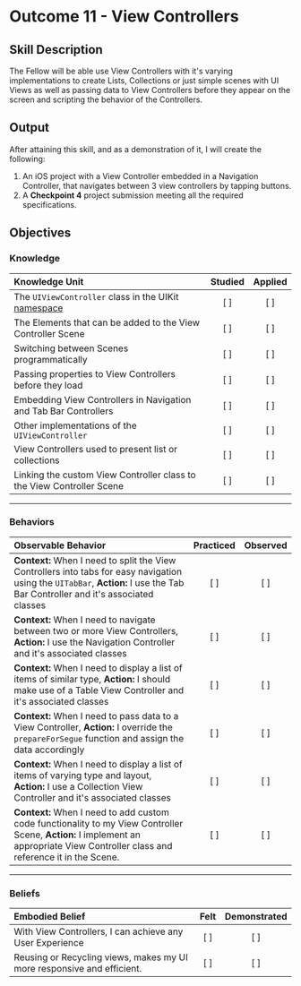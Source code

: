 # Outcome 11 - View Controllers
## Skill Description

The Fellow will be able use View Controllers with it's varying implementations to create Lists, Collections or just simple scenes with UI Views as well as passing data to View Controllers before they appear on the screen and scripting the behavior of the Controllers.

## Output

After attaining this skill, and as a demonstration of it, I will create the following:

1. An iOS project with a View Controller embedded in a Navigation Controller, that navigates between 3 view controllers by tapping buttons.
2. A **Checkpoint 4** project submission meeting all the required specifications.

## Objectives
### Knowledge

| Knowledge Unit   |      Studied      | Applied |
|:-------------|:------------------:|:--------:|
| The `UIViewController` class in the UIKit [namespace](../4%20-%20Object%20Oriented%20Programming/) | [ ] | [ ] |
| The Elements that can be added to the View Controller Scene | [ ] | [ ] |
| Switching between Scenes programmatically | [ ] | [ ] |
| Passing properties to View Controllers before they load | [ ] | [ ] |
| Embedding View Controllers in Navigation and Tab Bar Controllers | [ ] | [ ] |
| Other implementations of the `UIViewController` | [ ] | [ ] |
| View Controllers used to present list or collections | [ ] | [ ] |
| Linking the custom View Controller class to the View Controller Scene | [ ] | [ ] |

------

### Behaviors

| Observable Behavior   |      Practiced      | Observed |
|:-------------|:------------------:|:--------:|
| **Context:** When I need to split the View Controllers into tabs for easy navigation using the `UITabBar`, **Action:** I use the Tab Bar Controller and it's associated classes | [ ] | [ ] |
| **Context:** When I need to navigate between two or more View Controllers, **Action:** I use the Navigation Controller and it's associated classes | [ ] | [ ] |
| **Context:** When I need to display a list of items of similar type, **Action:** I should make use of a Table View Controller and it's associated classes | [ ] | [ ] |
| **Context:** When I need to pass data to a View Controller,  **Action:** I override the `prepareForSegue` function and assign the data accordingly | [ ] | [ ] |
| **Context:** When I need to display a list of items of varying type and layout, **Action:** I use a Collection View Controller and it's associated classes | [ ] | [ ] |
| **Context:** When I need to add custom code functionality to my View Controller Scene, **Action:** I implement an appropriate View Controller class and reference it in the Scene. | [ ] | [ ] |
------

### Beliefs

| Embodied Belief   |      Felt      | Demonstrated |
|:-------------|:------------------:|:--------:|
| With View Controllers, I can achieve any User Experience | [ ] | [ ] |
| Reusing or Recycling views, makes my UI more responsive and efficient. | [ ] | [ ] |
